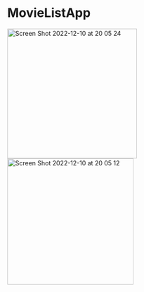 # MovieListApp


<img width="295" alt="Screen Shot 2022-12-10 at 20 05 24" src="https://user-images.githubusercontent.com/53082767/206866679-0f7d266f-2239-46df-a478-ba6457af58e4.png">

<img width="287" alt="Screen Shot 2022-12-10 at 20 05 12" src="https://user-images.githubusercontent.com/53082767/206866686-1805e5b8-8f04-4e97-af9c-e1e1826be976.png">
